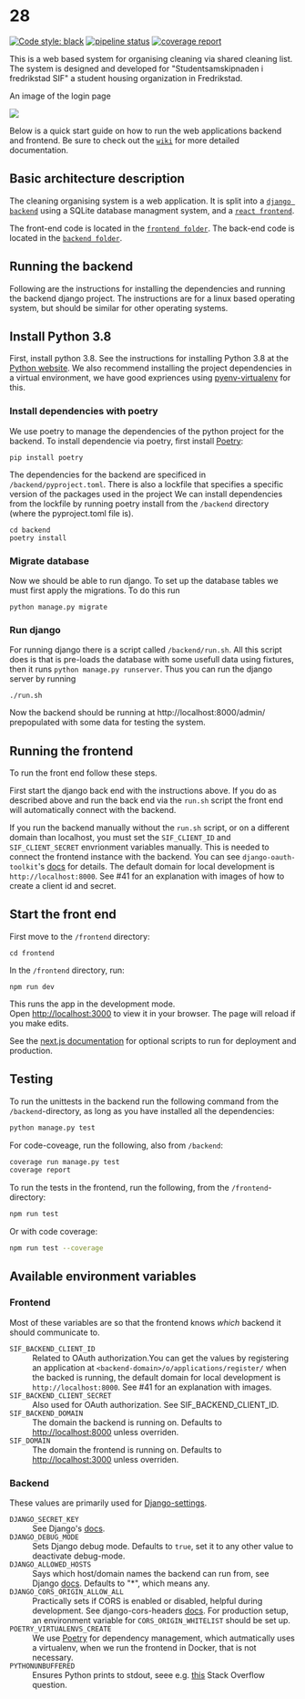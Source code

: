 # 28
<a href="https://github.com/psf/black"><img alt="Code style: black" src="https://img.shields.io/badge/code%20style-black-000000.svg"></a>
[![pipeline status](https://gitlab.stud.idi.ntnu.no/tdt4140-2020/28/badges/dev/pipeline.svg)](https://gitlab.stud.idi.ntnu.no/tdt4140-2020/28/-/commits/dev)
[![coverage report](https://gitlab.stud.idi.ntnu.no/tdt4140-2020/28/badges/dev/coverage.svg)](https://gitlab.stud.idi.ntnu.no/tdt4140-2020/28/-/commits/dev)


This is a web based system for organising cleaning via shared cleaning list. 
The system is designed and developed for "Studentsamskipnaden i fredrikstad SIF" a student housing organization in Fredrikstad. 

An image of the login page

![](/uploads/855ef9c2f8fb3b0b9fad9521a9f8c2a0/image.png)

Below is a quick start guide on how to run the web applications backend and frontend. Be sure to check out the [`wiki`](https://gitlab.stud.idi.ntnu.no/tdt4140-2020/28/-/wikis/home) for more detailed documentation.
## Basic architecture description
The cleaning organising system is a web application. It is split into a [`django backend`](https://www.djangoproject.com/) using a SQLite database managment system, and a [`react frontend`](https://reactjs.org/).

The front-end code is located in the [`frontend folder`](https://gitlab.stud.idi.ntnu.no/tdt4140-2020/28/-/tree/dev/frontend).
The back-end code is located in the [`backend folder`](https://gitlab.stud.idi.ntnu.no/tdt4140-2020/28/-/tree/dev/backend).

## Running the backend

Following are the instructions for installing the dependencies and running the backend django project.
The instructions are for a linux based operating system, but should be similar for other operating systems.

## Install Python 3.8 
First, install python 3.8. See the instructions for installing Python 3.8 at the [Python website](https://www.python.org/downloads/). 
We also recommend installing the project dependencies in a virtual environment, we have good expriences using [pyenv-virtualenv](https://github.com/pyenv/pyenv-virtualenv) for this. 

### Install dependencies with poetry
We use poetry to manage the dependencies of the python project for the backend. To install dependencie via poetry, first install [Poetry](https://python-poetry.org):
```
pip install poetry
```
The dependencies for the backend are specificed in `/backend/pyproject.toml`. There is also a lockfile that specifies a specific version of the packages used in the project 
We can install dependencies from the lockfile by running poetry install from the `/backend` directory (where the pyproject.toml file is). 
```
cd backend
poetry install
```
### Migrate database
Now we should be able to run django. To set up the database tables we must first apply the migrations. To do this run
```
python manage.py migrate
```

### Run django
For running django there is a script called `/backend/run.sh`. All this script does is that is pre-loads the database with some usefull data using fixtures, then it runs `python manage.py runserver`. Thus you can run the django server by running
```
./run.sh
```
Now the backend should be running at http://localhost:8000/admin/ prepopulated with some data for testing the system.

## Running the frontend
To run the front end follow these steps.

First start the django back end with the instructions above. If you do as described above and run the back end via the `run.sh` script the front end will automatically connect with the backend. 

If you run the backend manually without the `run.sh` script, or on a different domain than localhost, you must set the `SIF_CLIENT_ID` and `SIF_CLIENT_SECRET` envrionment variables manually. 
This is needed to connect the frontend instance with the backend.
You can see `django-oauth-toolkit`'s [docs](https://django-oauth-toolkit.readthedocs.io/en/latest/rest-framework/getting_started.html#step-3-register-an-application) for details.
The default domain for local development is `http://localhost:8000`. See #41 for an explanation with images of how to create a client id and secret.

## Start the front end

First move to the `/frontend` directory:
```
cd frontend
```

In the `/frontend` directory, run:

```shell
npm run dev
```
This runs the app in the development mode.<br />
Open [http://localhost:3000](http://localhost:3000) to view it in your browser.
The page will reload if you make edits.

See the [next.js documentation](https://nextjs.org/docs#manual-setup) for optional scripts to run for deployment and production.

## Testing

To run the unittests in the backend run the following command from the `/backend`-directory, as long as you have installed all the dependencies:

```bash
python manage.py test
```

For code-coveage, run the following, also from `/backend`:

```bash
coverage run manage.py test
coverage report
```

To run the tests in the frontend, run the following, from the  `/frontend`-directory:
```bash
npm run test
```
Or with code coverage:
```bash
npm run test --coverage
```

## Available environment variables

### Frontend

Most of these variables are so that the frontend knows _which_ backend it should communicate to.

<dl>
    <dt><code>SIF_BACKEND_CLIENT_ID</code></dt>
        <dd>Related to OAuth authorization.You can get the values by  
        registering an application at <code>&lt;backend-domain&gt;/o/applications/register/</code> when the backed is running, the 
        default domain for local development is <code>http://localhost:8000</code>. See #41 for an explanation with images. 
        </dd>
    <dt><code>SIF_BACKEND_CLIENT_SECRET</code></dt>
        <dd>Also used for OAuth authorization. See SIF_BACKEND_CLIENT_ID.</dd>
    <dt><code>SIF_BACKEND_DOMAIN</code></dt>
        <dd>The domain the backend is running on. Defaults to <a href="http://localhost:8000">http://localhost:8000</a> unless overriden.</dd>
    <dt><code>SIF_DOMAIN</code></dt>
        <dd>The domain the frontend is running on. Defaults to <a href="http://localhost:3000">http://localhost:3000</a> unless overriden.</dd>
</dl>

### Backend

These values are primarily used for [Django-settings](https://gitlab.stud.idi.ntnu.no/tdt4140-2020/28/-/blob/dev/backend/sif_vaskelister/settings.py).

<dl>
  <dt><code>DJANGO_SECRET_KEY</code></dt>
    <dd>See Django's <a href="https://docs.djangoproject.com/en/3.0/ref/settings/#std:setting-SECRET_KEY">docs</a>.</dd>
  <dt><code>DJANGO_DEBUG_MODE</code></dt>
    <dd>Sets Django debug mode. Defaults to <code>true</code>, set it to any other value to deactivate debug-mode.</dd>
  <dt><code>DJANGO_ALLOWED_HOSTS</code></dt>
    <dd>Says which host/domain names the backend can run from, see Django <a href="https://docs.djangoproject.com/en/3.0/ref/settings/#allowed-hosts">docs</a>. Defaults to "*", which means any.</dd>
  <dt><code>DJANGO_CORS_ORIGIN_ALLOW_ALL</code></dt>
    <dd>Practically sets if CORS is enabled or disabled, helpful during development. See django-cors-headers <a href="https://github.com/adamchainz/django-cors-headers#configuration">docs</a>.
  For production setup, an environment variable for <code>CORS_ORIGIN_WHITELIST</code> should be set up.</dd>
  <dt><code>POETRY_VIRTUALENVS_CREATE</code></dt>
    <dd>We use <a href="https://python-poetry.org">Poetry</a> for dependency management, which autmatically uses a virtualenv, when we run the frontend in Docker, that is not necessary.</dd>
  <dt><code>PYTHONUNBUFFERED</code></dt>
    <dd>Ensures Python prints to stdout, seee e.g. <a href="https://stackoverflow.com/questions/29663459/python-app-does-not-print-anything-when-running-detached-in-docker">this</a> Stack Overflow question.</dd> 
</dl>